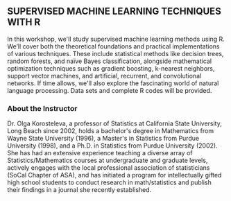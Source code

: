 ## SUPERVISED MACHINE LEARNING TECHNIQUES WITH R
In this workshop, we'll study supervised machine learning methods using R. We’ll cover both the theoretical foundations and practical implementations of various techniques. These include statistical methods like decision trees, random forests, and naïve Bayes classification, alongside mathematical optimization techniques such as gradient boosting, k-nearest neighbors, support vector machines, and artificial, recurrent, and convolutional networks. If time allows, we'll also explore the fascinating world of natural language processing. Data sets and complete R codes will be provided.

### About the Instructor
Dr. Olga Korosteleva, a professor of Statistics at California State University, Long Beach since 2002, holds a bachelor's degree in Mathematics from Wayne State University (1996), a Master's in Statistics from Purdue University (1998), and a Ph.D. in Statistics from Purdue University (2002). She has had an extensive experience teaching a diverse array of Statistics/Mathematics courses at undergraduate and graduate levels, actively engages with the local professional association of statisticians (SoCal Chapter of ASA), and has initiated a program for intellectually gifted high school students to conduct research in math/statistics and publish their findings in a journal she recently established.


